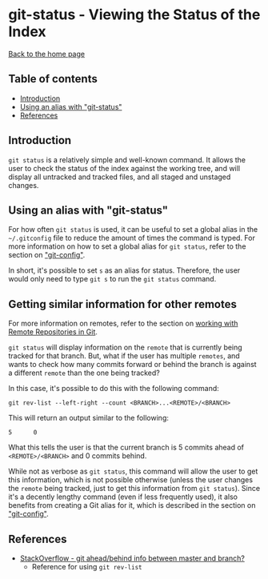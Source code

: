 # git-status - Viewing the Status of the Index

[Back to the home page](README.md)

## Table of contents

- [Introduction](#Introduction)
- [Using an alias with "git-status"](#Using-an-alias-with-git-status)
- [References](#References)

## Introduction

`git status` is a relatively simple and well-known command. It allows the user to check the status of the index against the working tree, and will display all untracked and tracked files, and all staged and unstaged changes.

## Using an alias with "git-status"

For how often `git status` is used, it can be useful to set a global alias in the `~/.gitconfig` file to reduce the amount of times the command is typed. For more information on how to set a global alias for `git status`, refer to the section on ["git-config"](git-config.md#Global-configs-for-Git-aliases).

In short, it's possible to set `s` as an alias for status. Therefore, the user would only need to type `git s` to run the `git status` command.

## Getting similar information for other remotes

For more information on remotes, refer to the section on [working with Remote Repositories in Git](git-remote.md).

`git status` will display information on the `remote` that is currently being tracked for that branch. But, what if the user has multiple `remotes`, and wants to check how many commits forward or behind the branch is against a different `remote` than the one being tracked?

In this case, it's possible to do this with the following command:

```
git rev-list --left-right --count <BRANCH>...<REMOTE>/<BRANCH>
```

This will return an output similar to the following:

```
5      0
```

What this tells the user is that the current branch is 5 commits ahead of `<REMOTE>/<BRANCH>` and 0 commits behind.

While not as verbose as `git status`, this command will allow the user to get this information, which is not possible otherwise (unless the user changes the `remote` being tracked, just to get this information from `git status`). Since it's a decently lengthy command (even if less frequently used), it also benefits from creating a Git alias for it, which is described in the section on ["git-config"](git-config.md#Global-configs-for-Git-aliases).

## References

- [StackOverflow - git ahead/behind info between master and branch?](https://stackoverflow.com/questions/20433867/git-ahead-behind-info-between-master-and-branch)
    - Reference for using `git rev-list`
